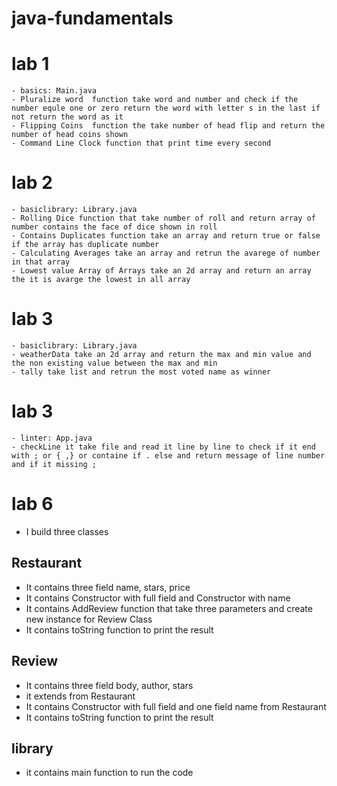 # java-fundamentals

# lab 1 
    - basics: Main.java
    - Pluralize word  function take word and number and check if the number equle one or zero return the word with letter s in the last if not return the word as it
    - Flipping Coins  function the take number of head flip and return the number of head coins shown 
    - Command Line Clock function that print time every second 

# lab 2
    - basiclibrary: Library.java
    - Rolling Dice function that take number of roll and return array of number contains the face of dice shown in roll
    - Contains Duplicates function take an array and return true or false if the array has duplicate number
    - Calculating Averages take an array and retrun the avarege of number in that array
    - Lowest value Array of Arrays take an 2d array and return an array the it is avarge the lowest in all array

# lab 3
    - basiclibrary: Library.java
    - weatherData take an 2d array and return the max and min value and the non existing value between the max and min 
    - tally take list and retrun the most voted name as winner

# lab 3
    - linter: App.java
    - checkLine it take file and read it line by line to check if it end with ; or { ,} or containe if . else and return message of line number and if it missing ; 

# lab 6
- I build three classes
## Restaurant 
- It contains three field name, stars, price 
- It contains Constructor with full field and Constructor with name 
- It contains AddReview function that take three parameters and create new instance for Review Class
- It contains toString function to print the result 

## Review 
- It contains three field body, author, stars 
- it extends from Restaurant 
- It contains Constructor with full field and one field name from Restaurant 
- It contains toString function to print the result 

## library
- it contains main function to run the code 
